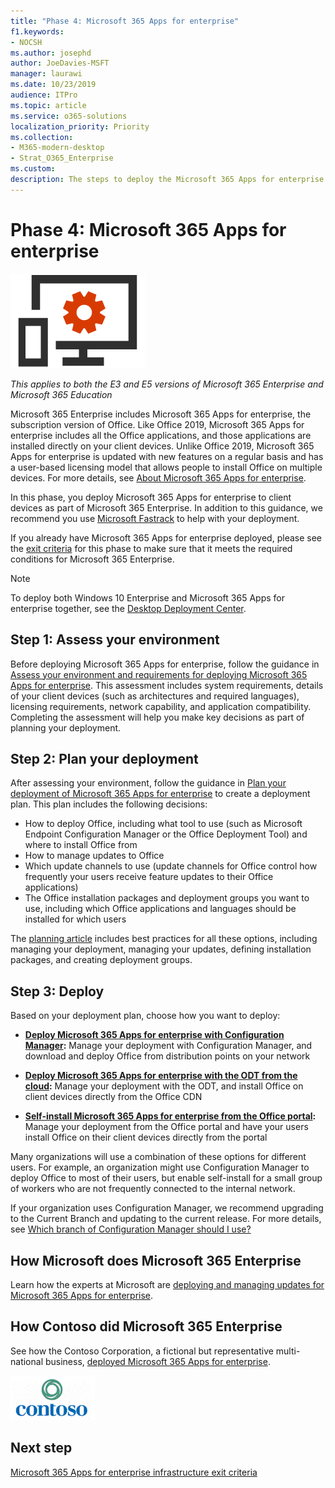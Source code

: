 ```yaml
---
title: "Phase 4: Microsoft 365 Apps for enterprise"
f1.keywords:
- NOCSH
ms.author: josephd
author: JoeDavies-MSFT
manager: laurawi
ms.date: 10/23/2019
audience: ITPro
ms.topic: article
ms.service: o365-solutions
localization_priority: Priority
ms.collection: 
- M365-modern-desktop
- Strat_O365_Enterprise
ms.custom:
description: The steps to deploy the Microsoft 365 Apps for enterprise infrastructure for Microsoft 365 Enterprise.
---
```


# Phase 4: Microsoft 365 Apps for enterprise

![Phase 4: Microsoft 365 Apps for enterprise](../media/deploy-foundation-infrastructure/O365proplus_icon.png)

*This applies to both the E3 and E5 versions of Microsoft 365 Enterprise and Microsoft 365 Education*

Microsoft 365 Enterprise includes Microsoft 365 Apps for enterprise, the subscription version of Office. Like Office 2019, Microsoft 365 Apps for enterprise includes all the Office applications, and those applications are installed directly on your client devices. Unlike Office 2019, Microsoft 365 Apps for enterprise is updated with new features on a regular basis and has a user-based licensing model that allows people to install Office on multiple devices. For more details, see [About Microsoft 365 Apps for enterprise](https://docs.microsoft.com/deployoffice/about-microsoft-365-apps).

In this phase, you deploy Microsoft 365 Apps for enterprise to client devices as part of Microsoft 365 Enterprise. In addition to this guidance, we recommend you use [Microsoft Fastrack](https://fasttrack.microsoft.com/office) to help with your deployment. 

If you already have Microsoft 365 Apps for enterprise deployed, please see the [exit criteria](office365proplus-exit-criteria.md) for this phase to make sure that it meets the required conditions for Microsoft 365 Enterprise.

>[!Note]
>To deploy both Windows 10 Enterprise and Microsoft 365 Apps for enterprise together, see the [Desktop Deployment Center](desktop-deployment-center-home.md).
>

## Step 1: Assess your environment

Before deploying Microsoft 365 Apps for enterprise, follow the guidance in [Assess your environment and requirements for deploying Microsoft 365 Apps for enterprise](https://docs.microsoft.com/DeployOffice/assess-microsoft-365-apps). This assessment includes system requirements, details of your client devices (such as architectures and required languages), licensing requirements, network capability, and application compatibility. Completing the assessment will help you make key decisions as part of planning your deployment.

## Step 2: Plan your deployment

After assessing your environment, follow the guidance in [Plan your deployment of Microsoft 365 Apps for enterprise](https://docs.microsoft.com/DeployOffice/plan-microsoft-365-apps) to create a deployment plan. This plan includes the following decisions: 

- How to deploy Office, including what tool to use (such as Microsoft Endpoint Configuration Manager or the Office Deployment Tool) and where to install Office from
- How to manage updates to Office
- Which update channels to use (update channels for Office control how frequently your users receive feature updates to their Office applications)
- The Office installation packages and deployment groups you want to use, including which Office applications and languages should be installed for which users

The [planning article](https://docs.microsoft.com/DeployOffice/plan-microsoft-365-apps) includes best practices for all these options, including managing your deployment, managing your updates, defining installation packages, and creating deployment groups. 

## Step 3: Deploy

Based on your deployment plan, choose how you want to deploy:

- **[Deploy Microsoft 365 Apps for enterprise with Configuration Manager](https://docs.microsoft.com/deployoffice/deploy-microsoft-365-apps-configuration-manager):** Manage your deployment with Configuration Manager, and download and deploy Office from distribution points on your network

- **[Deploy Microsoft 365 Apps for enterprise with the ODT from the cloud](https://docs.microsoft.com/deployoffice/deploy-microsoft-365-apps-cloud):** Manage your deployment with the ODT, and install Office on client devices directly from the Office CDN
 
- **[Self-install Microsoft 365 Apps for enterprise from the Office portal](https://docs.microsoft.com/deployoffice/manage-software-download-settings-office-365):** Manage your deployment from the Office portal and have your users install Office on their client devices directly from the portal

Many organizations will use a combination of these options for different users. For example, an organization might use Configuration Manager to deploy Office to most of their users, but enable self-install for a small group of workers who are not frequently connected to the internal network. 

If your organization uses Configuration Manager, we recommend upgrading to the Current Branch and updating to the current release. For more details, see [Which branch of Configuration Manager should I use?](https://docs.microsoft.com/mem/configmgr/core/understand/which-branch-should-i-use)

## How Microsoft does Microsoft 365 Enterprise

Learn how the experts at Microsoft are [deploying and managing updates for Microsoft 365 Apps for enterprise](https://www.microsoft.com/itshowcase/deploying-and-managing-microsoft-365#primaryR7).

## How Contoso did Microsoft 365 Enterprise

See how the Contoso Corporation, a fictional but representative multi-national business, [deployed Microsoft 365 Apps for enterprise](contoso-o365pp.md).

![The Contoso Corporation](../media/contoso-overview/contoso-icon.png)

## Next step

[Microsoft 365 Apps for enterprise infrastructure exit criteria](office365proplus-exit-criteria.md)
